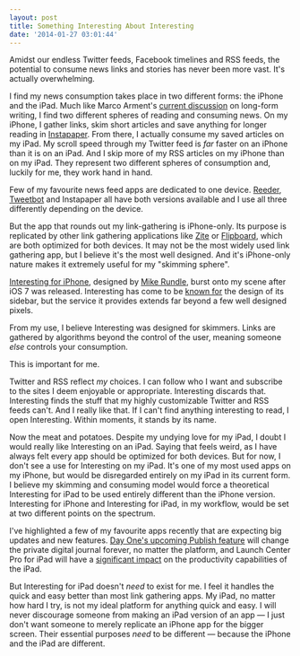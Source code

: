 ```yaml
---
layout: post
title: Something Interesting About Interesting
date: '2014-01-27 03:01:44'
---
```


<p>Amidst our endless Twitter feeds, Facebook timelines and RSS feeds, the potential to consume news links and stories has never been more vast. It's actually overwhelming. </p>

<p>I find my news consumption takes place in two different forms: the iPhone and the iPad. Much like Marco Arment's <a href="http://www.marco.org/2014/01/26/long-form">current discussion</a> on long-form writing, I find two different spheres of reading and consuming news. On my iPhone, I gather links, skim short articles and save anything for longer reading in <a href="http://instapaper.com">Instapaper</a>. From there, I actually consume my saved articles on my iPad. My scroll speed through my Twitter feed is <em>far</em> faster on an iPhone than it is on an iPad. And I skip more of my RSS articles on my iPhone than on my iPad. They represent two different spheres of consumption and, luckily for me, they work hand in hand.</p>

<p>Few of my favourite news feed apps are dedicated to one device. <a href="http://reederapp.com">Reeder</a>, <a href="http://tapbots.com/software/tweetbot/">Tweetbot</a> and Instapaper all have both versions available and I use all three differently depending on the device. </p>

<p>But the app that rounds out my link-gathering is iPhone-only. Its purpose is replicated by other link gathering applications like <a href="http://zite.com">Zite</a> or <a href="http://flipboard.com">Flipboard</a>, which are both optimized for both devices. It may not be the most widely used link gathering app, but I believe it's the most well designed. And it's iPhone-only nature makes it extremely useful for my "skimming sphere".</p>

<p><a href="http://flyosity.com/interesting/">Interesting for iPhone</a>, designed by <a href="http://flyosity.com">Mike Rundle</a>, burst onto my scene after iOS 7 was released. Interesting has come to be <a href="https://beautifulpixels.com/highlight/ui-animations-in-apps/">known for</a> the design of its sidebar, but the service it provides extends far beyond a few well designed pixels.</p>

<p>From my use, I believe Interesting was designed for skimmers. Links are gathered by algorithms beyond the control of the user, meaning someone <em>else</em> controls your consumption. </p>

<p>This is important for me.</p>

<p>Twitter and RSS reflect <em>my</em> choices. I can follow who I want and subscribe to the sites I deem enjoyable or appropriate. Interesting discards that. Interesting finds the stuff that my highly customizable Twitter and RSS feeds can't. And I really like that. If I can't find anything interesting to read, I open Interesting. Within moments, it stands by its name.</p>

<p>Now the meat and potatoes. Despite my undying love for my iPad, I doubt I would really like Interesting on an iPad. Saying that feels weird, as I have always felt every app should be optimized for both devices. But for now, I don't see a use for Interesting on my iPad. It's one of my most used apps on my iPhone, but would be disregarded entirely on my iPad in its current form. I believe my skimming and consuming model would force a theoretical Interesting for iPad to be used entirely different than the iPhone version. Interesting for iPhone and Interesting for iPad, in my workflow, would be set at two different points on the spectrum.</p>

<p>I've highlighted a few of my favourite apps recently that are expecting big updates and new features. <a href="http://www.thenewsprint.co//publish-by-day-one">Day One's upcoming Publish feature</a> will change the private digital journal forever, no matter the platform, and Launch Center Pro for iPad will have a <a href="http://www.thenewsprint.co//tabletism-and-launch-center-pro">significant impact</a> on the productivity capabilities of the iPad. </p>

<p>But Interesting for iPad doesn't <em>need</em> to exist for me. I feel it handles the quick and easy better than most link gathering apps. My iPad, no matter how hard I try, is not my ideal platform for anything quick and easy. I will never discourage someone from making an iPad version of an app — I just don't want someone to merely replicate an iPhone app for the bigger screen. Their essential purposes <em>need</em> to be different — because the iPhone and the iPad are different.</p>